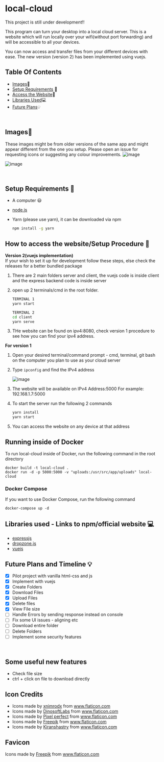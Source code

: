 # local-cloud

This project is still under development:bangbang:

This program can turn your desktop into a local cloud server. This is a website which will run locally over your wifi(without port forwarding) and will be accessible to all your devices.

You can now access and transfer files from your different devices with ease.
The new version (version 2) has been implemented using vuejs.

## Table Of Contents

- [Images](#images):file_folder:
- [Setup Requirements](#setup) :rocket:
- [Access the Website](#access):key:
- [Libraries Used](#dependencies):computer:
- [Future Plans](#plans):bulb:

<br />
<a name="images"></a>

## Images:file_folder:

These images might be from older versions of the same app and might appear different from the one you setup. Please open an issue for requesting icons or suggesting any colour improvements.
![image](https://user-images.githubusercontent.com/64310471/118494261-996fdd80-b73f-11eb-8013-80794fad875d.png)

![image](https://user-images.githubusercontent.com/64310471/118494035-57469c00-b73f-11eb-9265-5118659f7495.png)

<br />
<a name="setup"></a>

## Setup Requirements :rocket:

- A computer :smiley:
- <a href="https://nodejs.org/en/"> node.js </a>
- Yarn (please use yarn), it can be downloaded via npm

  ```bash
  npm install -g yarn
  ```

<a name="access"></a>

## How to access the website/Setup Procedure :key:

<b>Version 2(vuejs implementation)</b>
<br />
If your wish to set it up for development follow these steps, else check the releases for
a better bundled package

1. There are 2 main folders server and client, the vuejs code is inside client and the express backend code is inside server

2. open up 2 terminals/cmd in the root folder.

   ```bash
   TERMINAL 1
   yarn start

   TERMINAL 2
   cd client
   yarn serve
   ```

3. THe website can be found on ipv4:8080, check version 1 procedure to see how you can find your ipv4 address.

<b>For version 1</b>
<br />

1. Open your desired terminal/command prompt - cmd, terminal, git bash on the computer you plan to use as your cloud server

2. Type `ipconfig` and find the IPv4 address

   ![image](https://user-images.githubusercontent.com/64310471/117740661-8a100200-b21e-11eb-803a-07423054fac3.png)

3. The website will be available on IPv4 Address:5000
   For example: 192.168.1.7:5000

4. To start the server run the following 2 commands

   ```bash
   yarn install
   yarn start
   ```

5. You can access the website on any device at that address

<a name="docker"></a>

## Running inside of Docker

To run local-cloud inside of Docker, run the following command in the root directory
```
docker build -t local-cloud .
docker run -d -p 5000:5000 -v "uploads:/usr/src/app/uploads" local-cloud
```

### Docker Compose

If you want to use Docker Compose, run the following command
```
docker-compose up -d
```

<a name="dependencies"></a>

## Libraries used - Links to npm/official website :computer:

- <a href = "https://www.npmjs.com/package/express">expressjs</a>
- <a href="https://www.npmjs.com/package/dropzone">dropzone.js</a>
- <a href="https://vuejs.org/">vuejs</a>

<a name="plans"></a>

## Future Plans and Timeline :bulb:

- [x] Pilot project with vanilla html-css and js
- [x] Implement with vuejs
- [x] Create Folders
- [x] Download Files
- [x] Upload Files
- [x] Delete files
- [x] View File size
- [ ] Handle Errors by sending response instead on console
- [ ] Fix some UI issues - aligning etc
- [ ] Download entire folder
- [ ] Delete Folders
- [ ] Implement some security features

<br />

## Some useful new features

- Check file size
- ctrl + click on file to download directly

## Icon Credits

- <div>Icons made by <a href="https://www.flaticon.com/authors/xnimrodx" title="xnimrodx">xnimrodx</a> from <a href="https://www.flaticon.com/" title="Flaticon">www.flaticon.com</a></div>

- <div>Icons made by <a href="https://www.flaticon.com/authors/dinosoftlabs" title="DinosoftLabs">DinosoftLabs</a> from <a href="https://www.flaticon.com/" title="Flaticon">www.flaticon.com</a></div>

- <div>Icons made by <a href="https://www.flaticon.com/authors/pixel-perfect" title="Pixel perfect">Pixel perfect</a> from <a href="https://www.flaticon.com/" title="Flaticon">www.flaticon.com</a></div>

- <div>Icons made by <a href="https://www.freepik.com" title="Freepik">Freepik</a> from <a href="https://www.flaticon.com/" title="Flaticon">www.flaticon.com</a></div>

- <div>Icons made by <a href="https://www.flaticon.com/authors/kiranshastry" title="Kiranshastry">Kiranshastry</a> from <a href="https://www.flaticon.com/" title="Flaticon">www.flaticon.com</a></div>

## Favicon

<div>Icons made by <a href="https://www.freepik.com" title="Freepik">Freepik</a> from <a href="https://www.flaticon.com/" title="Flaticon">www.flaticon.com</a></div>
